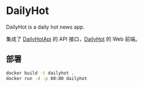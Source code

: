 # DailyHot

DailyHot is a daily hot news app.

集成了 [DailyHotApi](https://github.com/imsyy/DailyHotApi) 的 API 接口，[DailyHot](https://github.com/imsyy/DailyHot) 的 Web 前端。

## 部署

```bash
docker build -t dailyhot .
docker run -d -p 80:80 dailyhot
```
